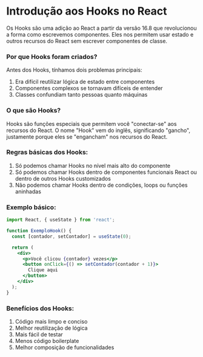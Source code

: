 # Introdução aos Hooks no React

Os Hooks são uma adição ao React a partir da versão 16.8 que revolucionou a forma como escrevemos componentes. Eles nos permitem usar estado e outros recursos do React sem escrever componentes de classe.

### Por que Hooks foram criados?

Antes dos Hooks, tínhamos dois problemas principais:

1. Era difícil reutilizar lógica de estado entre componentes
2. Componentes complexos se tornavam difíceis de entender
3. Classes confundiam tanto pessoas quanto máquinas

### O que são Hooks?

Hooks são funções especiais que permitem você "conectar-se" aos recursos do React. O nome "Hook" vem do inglês, significando "gancho", justamente porque eles se "engancham" nos recursos do React.

### Regras básicas dos Hooks:

1. Só podemos chamar Hooks no nível mais alto do componente
2. Só podemos chamar Hooks dentro de componentes funcionais React ou dentro de outros Hooks customizados
3. Não podemos chamar Hooks dentro de condições, loops ou funções aninhadas

### Exemplo básico:

```jsx
import React, { useState } from 'react';

function ExemploHook() {
  const [contador, setContador] = useState(0);

  return (
    <div>
      <p>Você clicou {contador} vezes</p>
      <button onClick={() => setContador(contador + 1)}>
        Clique aqui
      </button>
    </div>
  );
}
```

### Benefícios dos Hooks:

1. Código mais limpo e conciso
2. Melhor reutilização de lógica
3. Mais fácil de testar
4. Menos código boilerplate
5. Melhor composição de funcionalidades
